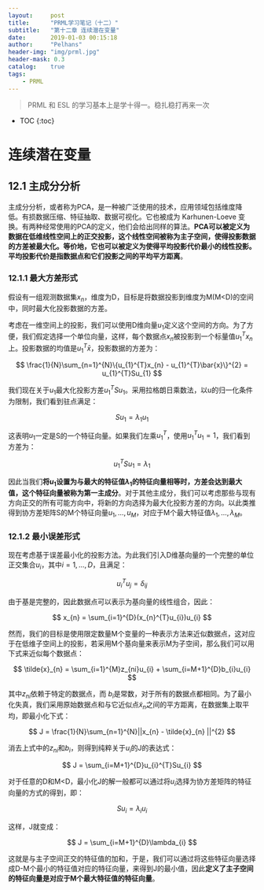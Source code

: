 ```yaml
---
layout:     post
title:      "PRML学习笔记（十二）"
subtitle:   "第十二章 连续潜在变量"
date:       2019-01-03 00:15:18
author:     "Pelhans"
header-img: "img/prml.jpg"
header-mask: 0.3 
catalog:    true
tags:
    - PRML
---
```



> PRML 和 ESL 的学习基本上是学十得一。稳扎稳打再来一次

* TOC
{:toc}

# 连续潜在变量

## 12.1 主成分分析

主成分分析，或者称为PCA，是一种被广泛使用的技术，应用领域包括维度降低。有损数据压缩、特征抽取、数据可视化。它也被成为 Karhunen-Loeve 变换。有两种经常使用的PCA的定义，他们会给出同样的算法。**PCA可以被定义为数据在低维线性空间上的正交投影，这个线性空间被称为主子空间，使得投影数据的方差被最大化。等价地，它也可以被定义为使得平均投影代价最小的线性投影。平均投影代价是指数据点和它们投影之间的平均平方距离**。

### 12.1.1 最大方差形式

假设有一组观测数据集$x_{n}$，维度为D，目标是将数据投影到维度为M(M<D)的空间中，同时最大化投影数据的方差。

考虑在一维空间上的投影，我们可以使用D维向量$u_{1}$定义这个空间的方向。为了方便，我们假定选择一个单位向量，这样，每个数据点$x_{n}$被投影到一个标量值$u_{1}^{T}x_{n}$上。投影数据的均值是$u_{1}^{T}\bar{x}$，投影数据的方差为：

$$ \frac{1}{N}\sum_{n=1}^{N}\{u_{1}^{T}x_{n} - u_{1}^{T}\bar{x}\}^{2} = u_{1}^{T}Su_{1} $$

我们现在关于$u_{1}$最大化投影方差$u_{1}^{T}Su_{1}$。采用拉格朗日乘数法，以u的归一化条件为限制，我们看到驻点满足：

$$ Su_{1} = \lambda_{1}u_{1} $$

这表明$u_{1}$一定是S的一个特征向量。如果我们左乘$u_{1}^{T}$，使用$u_{1}^{T}u_{1}=1$，我们看到方差为：

$$u_{1}^{T}Su_{1} = \lambda_{1} $$

因此当我们**将$u_{1}$设置为与最大的特征值$\lambda_{1}$的特征向量相等时，方差会达到最大值，这个特征向量被称为第一主成分**。对于其他主成分，我们可以考虑那些与现有方向正交的所有可能方向中，将新的方向选择为最大化投影方差的方向。以此类推得到协方差矩阵S的M个特征向量$u_{1},\dots,u_{M}$，对应于M个最大特征值$\lambda_{1},\dots,\lambda_{M}$。

### 12.1.2 最小误差形式

现在考虑基于误差最小化的投影方法。为此我们引入D维基向量的一个完整的单位正交集合$u_{i}$，其中$i=1,\dots,D$，且满足：

$$ u_{i}^{T}u_{j} = \delta_{ij} $$

由于基是完整的，因此数据点可以表示为基向量的线性组合，因此：

$$ x_{n} = \sum_{i=1}^{D}(x_{n}^{T}u_{i})u_{i} $$

然而，我们的目标是使用限定数量M个变量的一种表示方法来近似数据点，这对应于在低维子空间上的投影，若采用M个基向量来表示M为子空间，那么我们可以用下式来近似每个数据点：

$$ \tilde{x}_{n} = \sum_{i=1}^{M}z_{ni}u_{i} + \sum_{i=M+1}^{D}b_{i}u_{i} $$

其中${z_{ni}}$依赖于特定的数据点，而 $b_{i}$是常数，对于所有的数据点都相同。为了最小化失真，我们采用原始数据点和与它近似点$\tilde{x}_{n}$之间的平方距离，在数据集上取平均，即最小化下式：

$$ J = \frac{1}{N}\sum_{n=1}^{N}||x_{n} - \tilde{x}_{n} ||^{2} $$

消去上式中的$z_{ni}$和$b_{i}$，则得到纯粹关于$u_{i}$的J的表达式：

$$ J = \sum_{i=M+1}^{D}u_{i}^{T}Su_{i} $$

对于任意的D和M<D，最小化J的解一般都可以通过将$u_{i}$选择为协方差矩阵的特征向量的方式的得到，即：

$$ Su_{i} = \lambda_{i}u_{i} $$

这样，J就变成：

$$ J = \sum_{i=M+1}^{D}\lambda_{i} $$

这就是与主子空间正交的特征值的加和，于是，我们可以通过将这些特征向量选择成D-M个最小的特征值对应的特征向量，来得到J的最小值，因此**定义了主子空间的特征向量是对应于M个最大特征值的特征向量**。
